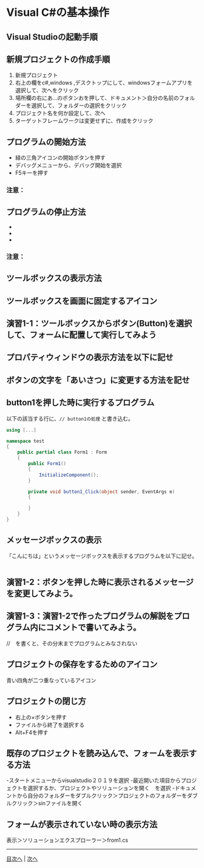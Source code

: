 # Visual C#の基本操作
## Visual Studioの起動手順



## 新規プロジェクトの作成手順
1.	 新規プロジェクト
2.	 右上の欄をc#,windows ,デスクトップにして、windowsフォームアプリを選択して、次へをクリック
3.	 場所欄の右にあ…のボタンおを押して、ドキュメント＞自分の名前のフォルダーを選択して、フォルダーの選択をクリック 
4.	 プロジェクト名を何か設定して、次へ 
5.	 ターゲットフレームワークは変更せずに、作成をクリック	 

## プログラムの開始方法
- 緑の三角アイコンの開始ボタンを押す
- デバッグメニューから、デバッグ開始を選択
- F5キーを押す

### 注意：

## プログラムの停止方法
-
-
-

### 注意：

## ツールボックスの表示方法



## ツールボックスを画面に固定するアイコン



## 演習1-1：ツールボックスからボタン(Button)を選択して、フォームに配置して実行してみよう



## プロパティウィンドウの表示方法を以下に記せ



## ボタンの文字を「あいさつ」に変更する方法を記せ



## button1を押した時に実行するプログラム
以下の該当する行に、`// button1の処理` と書き込む。

```cs
using [...]

namespace test
{
    public partial class Form1 : Form
    {
        public Form1()
        {
            InitializeComponent();
        }

        private void button1_Click(object sender, EventArgs e)
        {

        }
    }
}
```

## メッセージボックスの表示
「こんにちは」というメッセージボックスを表示するプログラムを以下に記せ。

```cs

```

## 演習1-2：ボタンを押した時に表示されるメッセージを変更してみよう。

## 演習1-3：演習1-2で作ったプログラムの解説をプログラム内にコメントで書いてみよう。

//　を書くと、その分末までプログラムとみなされない

## プロジェクトの保存をするためのアイコン

青い四角が二つ重なっているアイコン

## プロジェクトの閉じ方
- 右上の×ボタンを押す
- ファイルから終了を選択する
- Alt+F4を押す
## 既存のプロジェクトを読み込んで、フォームを表示する方法
-スタートメニューからvisualstudio２０１９を選択
-最近開いた項目からプロジェクトを選択するか、プロジェクトやソリューションを開く　を選択
-ドキュメントから自分のフォルダーをダブルクリック＞プロジェクトのフォルダーをダブルクリック＞sinファイルを開く

## フォームが表示されていない時の表示方法

表示＞ソリューションエクスプローラー＞from1.cs

---

[目次へ](README.md#%E7%9B%AE%E6%AC%A1) | [次へ](README.md#%E3%83%97%E3%83%AD%E3%82%B0%E3%83%A9%E3%83%9F%E3%83%B3%E3%82%B0%E3%81%AE%E8%82%9D)
